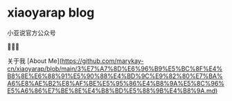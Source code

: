 # xiaoyarap blog 
小亚说官方公众号

💖💖💖

关于我 
[About Me][(https://github.com/marykay-cn/xiaoyarap/blob/main/3%E7%A7%8D%E6%96%B9%E5%BC%8F%E4%B8%8E%E6%88%91%E5%90%88%E4%BD%9C%E9%82%80%E7%BA%A6%E8%AE%B2%E8%AF%BE%E5%95%86%E4%B8%9A%E5%8C%96%E5%A6%86%E7%BE%8E%E4%B8%BD%E5%88%9B%E4%B8%9A.md)](https://xiaoyarap.github.io/blog/3种方式与我合作邀约讲课商业化妆美丽创业.html)
